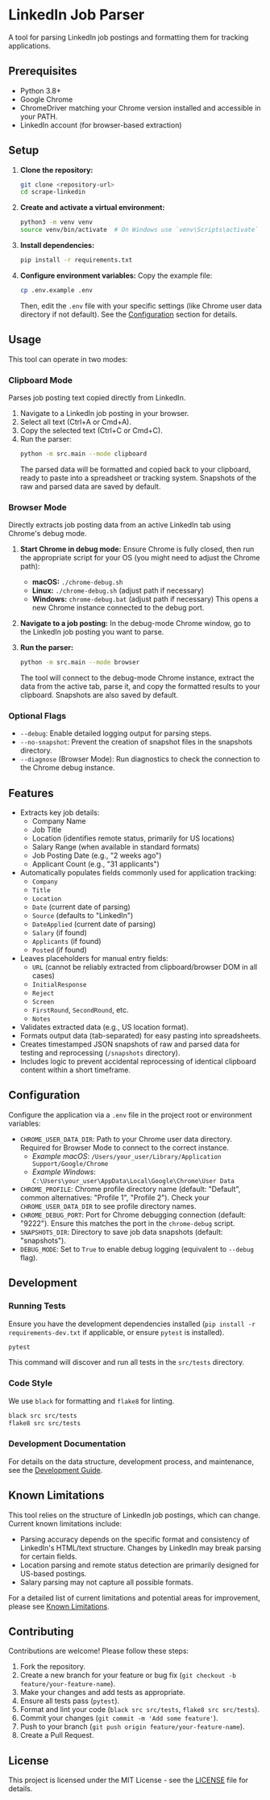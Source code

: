 # LinkedIn Job Parser

A tool for parsing LinkedIn job postings and formatting them for tracking applications.

## Prerequisites

- Python 3.8+
- Google Chrome
- ChromeDriver matching your Chrome version installed and accessible in your PATH.
- LinkedIn account (for browser-based extraction)

## Setup

1.  **Clone the repository:**
    ```bash
    git clone <repository-url>
    cd scrape-linkedin
    ```

2.  **Create and activate a virtual environment:**
    ```bash
    python3 -m venv venv
    source venv/bin/activate  # On Windows use `venv\Scripts\activate`
    ```

3.  **Install dependencies:**
    ```bash
    pip install -r requirements.txt
    ```

4.  **Configure environment variables:**
    Copy the example file:
    ```bash
    cp .env.example .env
    ```
    Then, edit the `.env` file with your specific settings (like Chrome user data directory if not default). See the [Configuration](#configuration) section for details.

## Usage

This tool can operate in two modes:

### Clipboard Mode

Parses job posting text copied directly from LinkedIn.

1.  Navigate to a LinkedIn job posting in your browser.
2.  Select all text (Ctrl+A or Cmd+A).
3.  Copy the selected text (Ctrl+C or Cmd+C).
4.  Run the parser:
    ```bash
    python -m src.main --mode clipboard
    ```
    The parsed data will be formatted and copied back to your clipboard, ready to paste into a spreadsheet or tracking system. Snapshots of the raw and parsed data are saved by default.

### Browser Mode

Directly extracts job posting data from an active LinkedIn tab using Chrome's debug mode.

1.  **Start Chrome in debug mode:**
    Ensure Chrome is fully closed, then run the appropriate script for your OS (you might need to adjust the Chrome path):
    *   **macOS:** `./chrome-debug.sh`
    *   **Linux:** `./chrome-debug.sh` (adjust path if necessary)
    *   **Windows:** `chrome-debug.bat` (adjust path if necessary)
    This opens a new Chrome instance connected to the debug port.

2.  **Navigate to a job posting:** In the debug-mode Chrome window, go to the LinkedIn job posting you want to parse.

3.  **Run the parser:**
    ```bash
    python -m src.main --mode browser
    ```
    The tool will connect to the debug-mode Chrome instance, extract the data from the active tab, parse it, and copy the formatted results to your clipboard. Snapshots are also saved by default.

### Optional Flags

-   `--debug`: Enable detailed logging output for parsing steps.
-   `--no-snapshot`: Prevent the creation of snapshot files in the snapshots directory.
-   `--diagnose` (Browser Mode): Run diagnostics to check the connection to the Chrome debug instance.

## Features

-   Extracts key job details:
    -   Company Name
    -   Job Title
    -   Location (identifies remote status, primarily for US locations)
    -   Salary Range (when available in standard formats)
    -   Job Posting Date (e.g., "2 weeks ago")
    -   Applicant Count (e.g., "31 applicants")
-   Automatically populates fields commonly used for application tracking:
    -   `Company`
    -   `Title`
    -   `Location`
    -   `Date` (current date of parsing)
    -   `Source` (defaults to "LinkedIn")
    -   `DateApplied` (current date of parsing)
    -   `Salary` (if found)
    -   `Applicants` (if found)
    -   `Posted` (if found)
-   Leaves placeholders for manual entry fields:
    -   `URL` (cannot be reliably extracted from clipboard/browser DOM in all cases)
    -   `InitialResponse`
    -   `Reject`
    -   `Screen`
    -   `FirstRound`, `SecondRound`, etc.
    -   `Notes`
-   Validates extracted data (e.g., US location format).
-   Formats output data (tab-separated) for easy pasting into spreadsheets.
-   Creates timestamped JSON snapshots of raw and parsed data for testing and reprocessing (`/snapshots` directory).
-   Includes logic to prevent accidental reprocessing of identical clipboard content within a short timeframe.

## Configuration

Configure the application via a `.env` file in the project root or environment variables:

-   `CHROME_USER_DATA_DIR`: Path to your Chrome user data directory. Required for Browser Mode to connect to the correct instance.
    *   *Example macOS*: `/Users/your_user/Library/Application Support/Google/Chrome`
    *   *Example Windows*: `C:\Users\your_user\AppData\Local\Google\Chrome\User Data`
-   `CHROME_PROFILE`: Chrome profile directory name (default: "Default", common alternatives: "Profile 1", "Profile 2"). Check your `CHROME_USER_DATA_DIR` to see profile directory names.
-   `CHROME_DEBUG_PORT`: Port for Chrome debugging connection (default: "9222"). Ensure this matches the port in the `chrome-debug` script.
-   `SNAPSHOTS_DIR`: Directory to save job data snapshots (default: "snapshots").
-   `DEBUG_MODE`: Set to `True` to enable debug logging (equivalent to `--debug` flag).

## Development

### Running Tests

Ensure you have the development dependencies installed (`pip install -r requirements-dev.txt` if applicable, or ensure `pytest` is installed).

```bash
pytest
```
This command will discover and run all tests in the `src/tests` directory.

### Code Style

We use `black` for formatting and `flake8` for linting.

```bash
black src src/tests
flake8 src src/tests
```

### Development Documentation

For details on the data structure, development process, and maintenance, see the [Development Guide](./docs/DEVELOPMENT_GUIDE.md).

## Known Limitations

This tool relies on the structure of LinkedIn job postings, which can change. Current known limitations include:

-   Parsing accuracy depends on the specific format and consistency of LinkedIn's HTML/text structure. Changes by LinkedIn may break parsing for certain fields.
-   Location parsing and remote status detection are primarily designed for US-based postings.
-   Salary parsing may not capture all possible formats.

For a detailed list of current limitations and potential areas for improvement, please see [Known Limitations](./docs/KNOWN_LIMITATIONS.md).

## Contributing

Contributions are welcome! Please follow these steps:

1.  Fork the repository.
2.  Create a new branch for your feature or bug fix (`git checkout -b feature/your-feature-name`).
3.  Make your changes and add tests as appropriate.
4.  Ensure all tests pass (`pytest`).
5.  Format and lint your code (`black src src/tests`, `flake8 src src/tests`).
6.  Commit your changes (`git commit -m 'Add some feature'`).
7.  Push to your branch (`git push origin feature/your-feature-name`).
8.  Create a Pull Request.

## License

This project is licensed under the MIT License - see the [LICENSE](./LICENSE) file for details.

